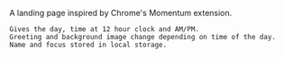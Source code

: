 A landing page inspired by Chrome's Momentum extension.

    Gives the day, time at 12 hour clock and AM/PM. 
    Greeting and background image change depending on time of the day. 
    Name and focus stored in local storage. 
